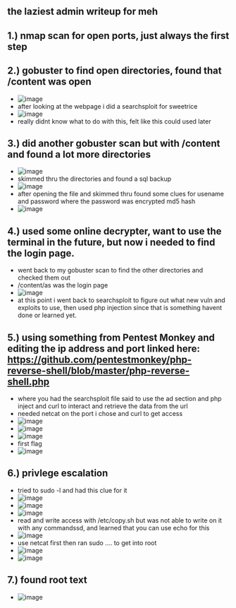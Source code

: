 the laziest admin writeup for meh
-

1.) nmap scan for open ports, just always the first step
-
2.) gobuster to find open directories, found that /content was open
-
- ![image](https://github.com/TekTristan/cyber-rooms/assets/92371193/2204c344-9899-4b4d-b2a2-a211af52f006)
- after looking at the webpage i did a searchsploit for sweetrice
- ![image](https://github.com/TekTristan/cyber-rooms/assets/92371193/697ab3a6-2bdf-41f8-8d62-d1783d6de3dd)
- really didnt know what to do with this, felt like this could used later

3.) did another gobuster scan but with /content and found a lot more directories
-
- ![image](https://github.com/TekTristan/cyber-rooms/assets/92371193/4caddc93-13c8-4e8f-8a01-ec76c15c098d)
- skimmed thru the directories and found a sql backup 
- ![image](https://github.com/TekTristan/cyber-rooms/assets/92371193/99e9a92b-7937-48cf-b94e-a64d88f70f74)
- after opening the file and skimmed thru found some clues for usename and password where the password was encrypted md5 hash
- ![image](https://github.com/TekTristan/cyber-rooms/assets/92371193/75498b53-44eb-45d0-ac98-04552910e592)

4.) used some online decrypter, want to use the terminal in the future, but now i needed to find the login page.
-
- went back to my gobuster scan to find the other directories and checked them out
- /content/as was the login page
- ![image](https://github.com/TekTristan/cyber-rooms/assets/92371193/59dc7017-6175-4588-a3d3-a7eebaaa6c40)
- at this point i went back to searchsploit to figure out what new vuln and exploits to use, then used php injection since that is something havent done or learned yet.

5.) using something from Pentest Monkey and editing the ip address and port linked here: https://github.com/pentestmonkey/php-reverse-shell/blob/master/php-reverse-shell.php
-
- where you had the searchsploit file said to use the ad section and php inject and curl to interact and retrieve the data from the url
- needed netcat on the port i chose and curl to get access
- ![image](https://github.com/TekTristan/cyber-rooms/assets/92371193/995a41e7-105b-4371-845f-6a162175430f)
- ![image](https://github.com/TekTristan/cyber-rooms/assets/92371193/310d9dc9-b688-4f6e-9e3e-6c4223ca93aa)
- ![image](https://github.com/TekTristan/cyber-rooms/assets/92371193/44098c91-3736-4663-a4a3-f7ee213451b1)
- first flag
- ![image](https://github.com/TekTristan/cyber-rooms/assets/92371193/939c8a99-d022-402d-a3e0-4287d4b1cca3)

6.) privlege escalation
-
- tried to sudo -l and had this clue for it 
- ![image](https://github.com/TekTristan/cyber-rooms/assets/92371193/b3cd125b-9a98-4ba3-a7c6-6e3365f0662e)
- ![image](https://github.com/TekTristan/cyber-rooms/assets/92371193/fbcfaee5-1fbf-408e-bb04-aa65f8e78f50)
- ![image](https://github.com/TekTristan/cyber-rooms/assets/92371193/2c901ed6-4fd7-44c0-aa62-08a447db8e40)
- read and write access with /etc/copy.sh but was not able to write on it with any commandssd, and learned that you can use echo for this
- ![image](https://github.com/TekTristan/cyber-rooms/assets/92371193/ed34251e-82b1-42e4-92f8-1ff600d2a1b0)
- use netcat first then ran sudo .... to get into root 
- ![image](https://github.com/TekTristan/cyber-rooms/assets/92371193/f56a3fcf-f101-4c01-a001-07f6392b801f)
- ![image](https://github.com/TekTristan/cyber-rooms/assets/92371193/624238ac-c184-4f26-9623-6255df0e89e1)

7.) found root text
-
- ![image](https://github.com/TekTristan/cyber-rooms/assets/92371193/f27f7fa8-9aeb-4198-ae37-a1d5d6f78144)







